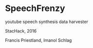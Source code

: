 # SpeechFrenzy

youtube speech synthesis data harvester

StacHack, 2016

Francis Priestland,
Imanol Schlag
